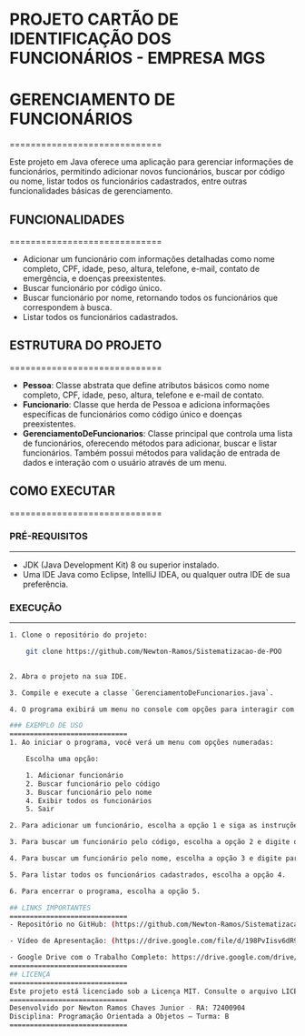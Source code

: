 PROJETO CARTÃO DE IDENTIFICAÇÃO DOS FUNCIONÁRIOS - EMPRESA MGS
=============================

# GERENCIAMENTO DE FUNCIONÁRIOS
=============================

Este projeto em Java oferece uma aplicação para gerenciar informações de funcionários, permitindo adicionar novos funcionários, buscar por código ou nome, listar todos os funcionários cadastrados, entre outras funcionalidades básicas de gerenciamento.

## FUNCIONALIDADES
=============================

- Adicionar um funcionário com informações detalhadas como nome completo, CPF, idade, peso, altura, telefone, e-mail, contato de emergência, e doenças preexistentes.
- Buscar funcionário por código único.
- Buscar funcionário por nome, retornando todos os funcionários que correspondem à busca.
- Listar todos os funcionários cadastrados.

## ESTRUTURA DO PROJETO
=============================

- **Pessoa**: Classe abstrata que define atributos básicos como nome completo, CPF, idade, peso, altura, telefone e e-mail de contato.
- **Funcionario**: Classe que herda de Pessoa e adiciona informações específicas de funcionários como código único e doenças preexistentes.
- **GerenciamentoDeFuncionarios**: Classe principal que controla uma lista de funcionários, oferecendo métodos para adicionar, buscar e listar funcionários. Também possui métodos para validação de entrada de dados e interação com o usuário através de um menu.

## COMO EXECUTAR
=============================

### PRÉ-REQUISITOS
-----------------------------
- JDK (Java Development Kit) 8 ou superior instalado.
- Uma IDE Java como Eclipse, IntelliJ IDEA, ou qualquer outra IDE de sua preferência.

### EXECUÇÃO
-----------------------------
```bash
1. Clone o repositório do projeto: 

    git clone https://github.com/Newton-Ramos/Sistematizacao-de-POO
    

2. Abra o projeto na sua IDE.

3. Compile e execute a classe `GerenciamentoDeFuncionarios.java`.

4. O programa exibirá um menu no console com opções para interagir com o sistema de gerenciamento de funcionários.

### EXEMPLO DE USO
=============================
1. Ao iniciar o programa, você verá um menu com opções numeradas:

	Escolha uma opção:

	1. Adicionar funcionário
	2. Buscar funcionário pelo código
	3. Buscar funcionário pelo nome
	4. Exibir todos os funcionários
	5. Sair

2. Para adicionar um funcionário, escolha a opção 1 e siga as instruções para preencher os dados do funcionário.

3. Para buscar um funcionário pelo código, escolha a opção 2 e digite o código único do funcionário.

4. Para buscar um funcionário pelo nome, escolha a opção 3 e digite parte ou todo o nome do funcionário.

5. Para listar todos os funcionários cadastrados, escolha a opção 4.

6. Para encerrar o programa, escolha a opção 5.

## LINKS IMPORTANTES
=============================
- Repositório no GitHub: (https://github.com/Newton-Ramos/Sistematizacao-de-POO.git)

- Vídeo de Apresentação: (https://drive.google.com/file/d/198PvIisv6dR9Ll-__eHSjj94VVddh6dK/view?usp=drive_link)

- Google Drive com o Trabalho Completo: https://drive.google.com/drive/folders/1vBBM0f92VYSuozfp2iVRgxMRFwGkuPZo
=============================
## LICENÇA
=============================
Este projeto está licenciado sob a Licença MIT. Consulte o arquivo LICENSE para mais detalhes.
=============================
Desenvolvido por Newton Ramos Chaves Junior - RA: 72400904
Disciplina: Programação Orientada a Objetos – Turma: B
=============================
